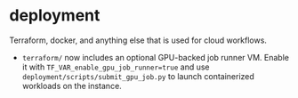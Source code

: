 # deployment
Terraform, docker, and anything else that is used for cloud workflows.

- `terraform/` now includes an optional GPU-backed job runner VM. Enable it with `TF_VAR_enable_gpu_job_runner=true` and use `deployment/scripts/submit_gpu_job.py` to launch containerized workloads on the instance.

